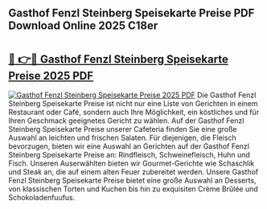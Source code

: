 ## Gasthof Fenzl Steinberg Speisekarte Preise PDF Download Online 2025 C18er

# <h2><a href="http://gc6xkp.nevu.top/?p=Gasthof+Fenzl+Steinberg+Speisekarte+Preise">🔗 👉🔴 Gasthof Fenzl Steinberg Speisekarte Preise 2025 PDF</a></h2>

[![Gasthof Fenzl Steinberg Speisekarte Preise 2025 PDF](https://i.imgur.com/dBaPXMq.png)](http://gc6xkp.nevu.top/?p=Gasthof+Fenzl+Steinberg+Speisekarte+Preise)
Die Gasthof Fenzl Steinberg Speisekarte Preise ist nicht nur eine Liste von Gerichten in einem Restaurant oder Café, sondern auch Ihre Möglichkeit, ein köstliches und für Ihren Geschmack geeignetes Gericht zu wählen. Auf der Gasthof Fenzl Steinberg Speisekarte Preise unserer Cafeteria finden Sie eine große Auswahl an leichten und frischen Salaten. Für diejenigen, die Fleisch bevorzugen, bieten wir eine Auswahl an Gerichten auf der Gasthof Fenzl Steinberg Speisekarte Preise an: Rindfleisch, Schweinefleisch, Huhn und Fisch. Unseren Auserwählten bieten wir Gourmet-Gerichte wie Schaschlik und Steak an, die auf einem alten Feuer zubereitet werden. Unsere Gasthof Fenzl Steinberg Speisekarte Preise bietet eine große Auswahl an Desserts, von klassischen Torten und Kuchen bis hin zu exquisiten Crème Brûlée und Schokoladenfuufus.
